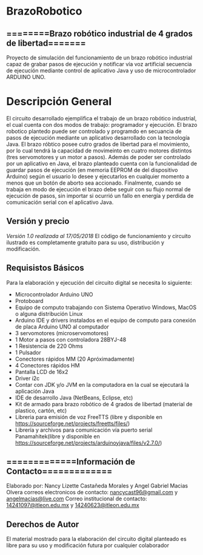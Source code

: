 # BrazoRobotico
## ========Brazo robótico industrial de 4 grados de libertad=======
Proyecto de simulación del funcionamiento de un brazo robótico industrial capaz de grabar pasos de ejecución 
y notificar vía  voz artificial secuencia de ejecución mediante control de aplicativo Java y uso 
de microcontrolador ARDUINO UNO.

# Descripción General
El circuito desarrollado ejemplifica el trabajo de un brazo robótico industrial, 
el cual cuenta con dos modos de trabajo: programador y ejecución. El brazo robotico 
plantedo puede ser controlado y programdo en secuancia de pasos de ejecución mediante
un aplicativo desarrollado con la tecnología Java. El brazo róbtico posee 
cutro grados de libertad para el movimiento, por lo cual tendrá la capacidad de movimeinto 
en cuatro motores distintos (tres servomotores y un motor a pasos). Además de poder ser
controlado por un aplicativo en Java, el brazo planteado  cuenta con la funcionalidad de
guardar pasos de ejecución (en memoria EEPROM de del dispositivo Arduino) según el usuario 
lo desee y ejecutarlos en cualquier momento a menos que un botón de aborto sea accionado. 
Finalmente, cuando se trabaja en modo de ejecución el brazo debe seguir con su flujo normal 
de ejecución de pasos, sin importar si ocurrió un fallo en energía y perdida de comunicación 
serial con el aplicativo Java. 

## Versión y precio 
*Versión 1.0 realizada al 17/05/2018*
El código de funcionamiento y circuito ilustrado es completamente gratuito
para su uso, distribución y modificación.

## Requisistos Básicos
Para la elaboración y ejecución del circuito digital se necesita lo 
siguiente:
* Microcontrolador Arduino UNO
* Protoboard
* Equipo de computo trabajando con Sistema Operativo Windows, MacOS o alguna distribución Linux
* Arduino IDE y drivers instalados en el equipo de computo para conexión de placa Arduino UNO al computador
* 3 servomotores (microservomotores)
* 1 Motor a pasos con controladora 28BYJ-48
* 1 Resistencia de 220 Ohms
* 1 Pulsador
* Conectores rápidos MM (20 Apróximadamente)
* 4 Conectores rápidos HM
* Pantalla LCD de 16x2
* Driver i2c
* Contar con JDK y/o JVM en la computadora en la cual se ejecutará la aplicación Java 
* IDE de desarrollo Java (NetBeans, Eclipse, etc)
* Kit de armado para brazo robótico de 4 grados de libertad (material de plastico, cartón, etc)
* Libreria para emisión de voz FreeTTS (libre y disponible en https://sourceforge.net/projects/freetts/files/)
* Librería y archivos para comunicación vía puerto serial Panamahitek(libre y disponible en https://sourceforge.net/projects/arduinoyjava/files/v2.7.0/)


## =============Información de Contacto=============
Elaborado por: Nancy Lizette Castañeda Morales y Angel Gabriel Macias Olvera
correos electronicos de contacto: nancycast96@gmail.com y angelmacias@live.com
Correo institucional de contacto: 14241097@itleon.edu.mx y 14240623@itleon.edu.mx

## Derechos de Autor 
El material mostrado para la elaboración del circuito digital 
planteado es libre para su uso y modificación futura por cualquier
colaborador
